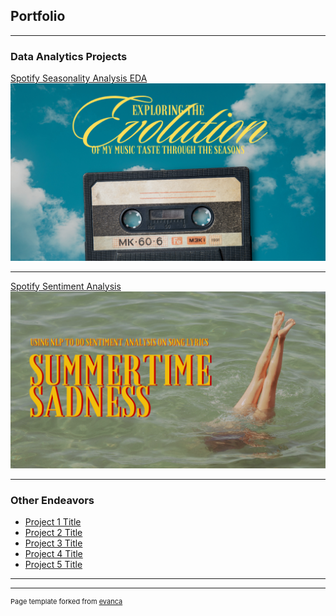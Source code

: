 ## Portfolio

---

### Data Analytics Projects 

[Spotify Seasonality Analysis EDA](/seasons_eda.md)
<img src="images/seasons_eda.png?raw=true"/>

---
[Spotify Sentiment Analysis](/sentiment_analysis.md)
<img src="images/sentiment_analysis.png?raw=true"/>

---

### Other Endeavors

- [Project 1 Title](http://example.com/)
- [Project 2 Title](http://example.com/)
- [Project 3 Title](http://example.com/)
- [Project 4 Title](http://example.com/)
- [Project 5 Title](http://example.com/)

---




---
<p style="font-size:11px">Page template forked from <a href="https://github.com/evanca/quick-portfolio">evanca</a></p>
<!-- Remove above link if you don't want to attibute -->
